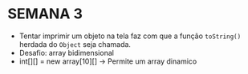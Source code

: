 # SEMANA 3

- Tentar imprimir um objeto na tela faz com que a função `toString()` herdada do `Object` seja chamada.
- Desafio: array bidimensional
- int[][] = new array[10][] -> Permite um array dinamico